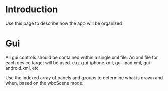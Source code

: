 # Introduction #

Use this page to describe how the app will be organized

# Gui #

All gui controls should be contained within a single xml file. An xml file for each device target will be used. e.g. gui-iphone.xml, gui-ipad.xml, gui-android.xml, etc

Use the indexed array of panels and groups to determine what is drawn and when, based on the wbcScene mode.